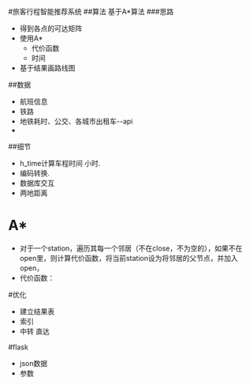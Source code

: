 #旅客行程智能推荐系统
##算法
基于A*算法
###思路
+ 得到各点的可达矩阵
+ 使用A*
  + 代价函数
  + 时间
+ 基于结果画路线图  

##数据
+ 航班信息
+ 铁路
+ 地铁耗时、公交、各城市出租车--api
+ 

##细节
+ h_time计算车程时间 小时.
+ 编码转换.
+ 数据库交互
+  两地距离

# A*
+ 对于一个station，遍历其每一个邻居（不在close，不为空的），如果不在open里，则计算代价函数，将当前station设为将邻居的父节点，并加入open，
+ 代价函数：

#优化
+ 建立结果表
+ 索引
+ 中转 直达

#flask
+ json数据 
+ 参数